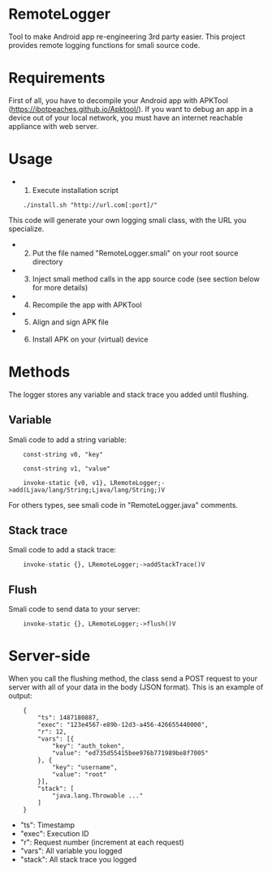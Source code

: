 # RemoteLogger

Tool to make Android app re-engineering 3rd party easier. This project provides remote logging functions for smali source code.

# Requirements

First of all, you have to decompile your Android app with APKTool (https://ibotpeaches.github.io/Apktool/). If you want to debug an app in a device out of your local network, you must have an internet reachable appliance with web server.

# Usage

  + 1. Execute installation script
```
	./install.sh "http://url.com[:port]/"
```
This code will generate your own logging smali class, with the URL you specialize.
  + 2. Put the file named "RemoteLogger.smali" on your root source directory
  + 3. Inject smali method calls in the app source code (see section below for more details)
  + 4. Recompile the app with APKTool
  + 5. Align and sign APK file
  + 6. Install APK on your (virtual) device

# Methods

The logger stores any variable and stack trace you added until flushing.

## Variable

Smali code to add a string variable:
```
	const-string v0, "key"

	const-string v1, "value"

	invoke-static {v0, v1}, LRemoteLogger;->add(Ljava/lang/String;Ljava/lang/String;)V
```
For others types, see smali code in "RemoteLogger.java" comments.

## Stack trace

Smali code to add a stack trace:
```
	invoke-static {}, LRemoteLogger;->addStackTrace()V
```

## Flush

Smali code to send data to your server:
```
	invoke-static {}, LRemoteLogger;->flush()V
```

# Server-side

When you call the flushing method, the class send a POST request to your server with all of your data in the body (JSON format). This is an example of output:
```
	{
		"ts": 1487180887,
		"exec": "123e4567-e89b-12d3-a456-426655440000",
		"r": 12,
		"vars": [{
			"key": "auth_token",
			"value": "ed735d55415bee976b771989be8f7005"
		}, {
			"key": "username",
			"value": "root"
		}],
		"stack": [
			"java.lang.Throwable ..."
		]
	}
```
  + "ts": Timestamp
  + "exec": Execution ID
  + "r": Request number (increment at each request)
  + "vars": All variable you logged
  + "stack": All stack trace you logged